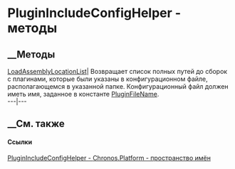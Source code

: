 # PluginIncludeConfigHelper - методы
##  __Методы
[LoadAssemblyLocationList](M_Chronos_Platform_PluginIncludeConfigHelper_LoadAssemblyLocationList.htm)|
Возвращает список полных путей до сборок с плагинами, которые были указаны в
конфигурационном файле, располагающемся в указанной папке.
Конфигурационный файл должен иметь имя, заданное в константе
[PluginFileName](F_Chronos_Platform_PluginIncludeConfigHelper_PluginFileName.htm).  
---|---  
##  __См. также
#### Ссылки
[PluginIncludeConfigHelper -
](T_Chronos_Platform_PluginIncludeConfigHelper.htm)
[Chronos.Platform - пространство имён](N_Chronos_Platform.htm)
